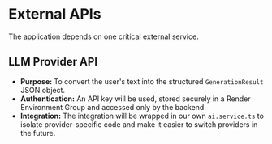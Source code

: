 # External APIs

The application depends on one critical external service.

## LLM Provider API

- **Purpose:** To convert the user's text into the structured `GenerationResult` JSON object.
- **Authentication:** An API key will be used, stored securely in a Render Environment Group and accessed only by the backend.
- **Integration:** The integration will be wrapped in our own `ai.service.ts` to isolate provider-specific code and make it easier to switch providers in the future.
